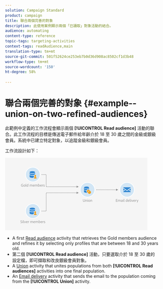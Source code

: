 ```yaml
---
solution: Campaign Standard
product: campaign
title: 聯合兩個完善的對象
description: 此使用案例顯示兩個「已讀取」對象活動的結合。
audience: automating
content-type: reference
topic-tags: targeting-activities
context-tags: readAudience,main
translation-type: tm+mt
source-git-commit: 501f52624ce253eb7b0d36d908ac8502cf1d3b48
workflow-type: tm+mt
source-wordcount: '150'
ht-degree: 58%

---
```



# 聯合兩個完善的對象 {#example--union-on-two-refined-audiences}

此範例中定義的工作流程會顯示兩個 **[!UICONTROL Read audience]** 活動的聯合。此工作流程的目標是傳送電子郵件給年齡介於 18 至 30 歲之間的金級或銀級會員。系統中已建立特定對象，以追蹤金級和銀級會員。

工作流設計如下：

![](assets/readaudience_activity_example1.png)

* A first [Read audience](../../automating/using/read-audience.md) activity that retrieves the Gold members audience and refines it by selecting only profiles that are between 18 and 30 years old.
* 第二個 **[!UICONTROL Read audience]** 活動，只要選取介於 18 至 30 歲的設定檔，即可擷取和改良銀級會員對象。
* A [Union](../../automating/using/union.md) activity that unites populations from both **[!UICONTROL Read audiences]** activities into one final population.
* An [Email delivery](../../automating/using/email-delivery.md) activity that sends the email to the population coming from the **[!UICONTROL Union]** activity.

